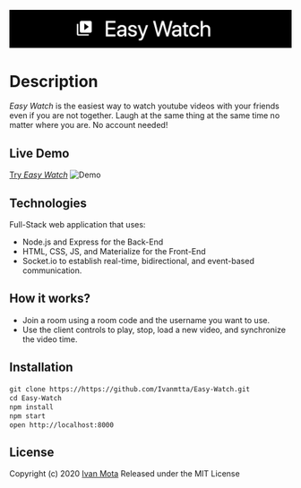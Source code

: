 ![Easy Watch](./.github/logo.png)
# Description
*Easy Watch* is the easiest way to watch youtube videos with your friends even if you are not together.
Laugh at the same thing at the same time no matter where you are. No account needed!

## Live Demo
[Try *Easy Watch*](https://easy-watch.herokuapp.com/)
![Demo](./.github/demo.gif)

## Technologies
Full-Stack web application that uses:
* Node.js and Express for the Back-End
* HTML, CSS, JS, and Materialize for the Front-End
* Socket.io to establish real-time, bidirectional, and event-based communication.

## How it works?
* Join a room using a room code and the username you want to use.
* Use the client controls to play, stop, load a new video, and synchronize the video time.

## Installation
```
git clone https://https://github.com/Ivanmtta/Easy-Watch.git
cd Easy-Watch
npm install
npm start
open http://localhost:8000
```

## License
Copyright (c) 2020 [Ivan Mota](https://ivanmtta.github.io/)
Released under the MIT License
